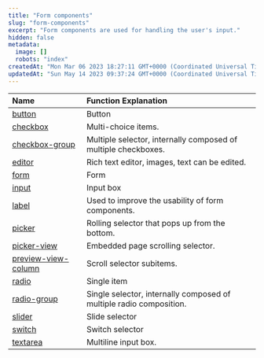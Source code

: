 ```yaml
---
title: "Form components"
slug: "form-components"
excerpt: "Form components are used for handling the user's input."
hidden: false
metadata: 
  image: []
  robots: "index"
createdAt: "Mon Mar 06 2023 18:27:11 GMT+0000 (Coordinated Universal Time)"
updatedAt: "Sun May 14 2023 09:37:24 GMT+0000 (Coordinated Universal Time)"
---
```

| Name                                           | Function Explanation                                                |
| :--------------------------------------------- | :------------------------------------------------------------------ |
| [button](doc:button)                           | Button                                                              |
| [checkbox](doc:checkbox)                       | Multi-choice items.                                                 |
| [checkbox-group](doc:checkbox-group)           | Multiple selector, internally composed of multiple checkboxes.      |
| [editor](doc:editor)                           | Rich text editor, images, text can be edited.                       |
| [form](doc:form)                               | Form                                                                |
| [input](doc:input)                             | Input box                                                           |
| [label](doc:label)                             | Used to improve the usability of form components.                   |
| [picker](doc:picker)                           | Rolling selector that pops up from the bottom.                      |
| [picker-view](doc:picker-view)                 | Embedded page scrolling selector.                                   |
| [preview-view-column](doc:preview-view-column) | Scroll selector subitems.                                           |
| [radio](doc:radio)                             | Single item                                                         |
| [radio-group](doc:radio-group)                 | Single selector, internally composed of multiple radio composition. |
| [slider](doc:slider)                           | Slide selector                                                      |
| [switch](doc:switch)                           | Switch selector                                                     |
| [textarea](doc:text-area)                      | Multiline input box.                                                |
